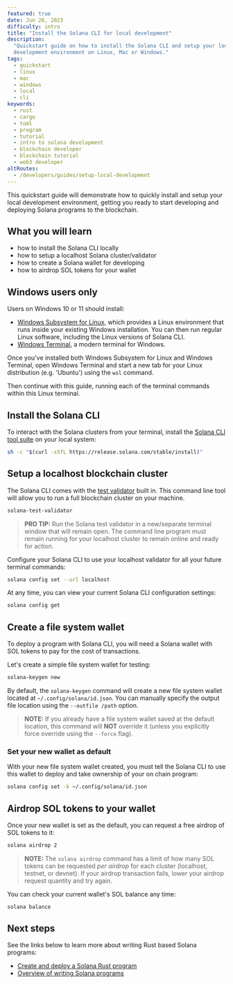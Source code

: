 ```yaml
---
featured: true
date: Jun 26, 2023
difficulty: intro
title: "Install the Solana CLI for local development"
description:
  "Quickstart guide on how to install the Solana CLI and setup your local Solana
  development environment on Linux, Mac or Windows."
tags:
  - quickstart
  - linux
  - mac
  - windows
  - local
  - cli
keywords:
  - rust
  - cargo
  - toml
  - program
  - tutorial
  - intro to solana development
  - blockchain developer
  - blockchain tutorial
  - web3 developer
altRoutes:
  - /developers/guides/setup-local-development
---
```


This quickstart guide will demonstrate how to quickly install and setup your
local development environment, getting you ready to start developing and
deploying Solana programs to the blockchain.

## What you will learn

- how to install the Solana CLI locally
- how to setup a localhost Solana cluster/validator
- how to create a Solana wallet for developing
- how to airdrop SOL tokens for your wallet

## Windows users only

Users on Windows 10 or 11 should install:

- [Windows Subsystem for Linux](https://learn.microsoft.com/en-us/windows/wsl/install),
  which provides a Linux environment that runs inside your existing Windows
  installation. You can then run regular Linux software, including the Linux
  versions of Solana CLI.
- [Windows Terminal](https://www.microsoft.com/store/productId/9N0DX20HK701), a
  modern terminal for Windows.

Once you've installed both Windows Subsystem for Linux and Windows Terminal,
open Windows Terminal and start a new tab for your Linux distribution (e.g.
'Ubuntu') using the `wsl` command.

Then continue with this guide, running each of the terminal commands within this
Linux terminal.

## Install the Solana CLI

To interact with the Solana clusters from your terminal, install the
[Solana CLI tool suite](https://docs.solana.com/cli/install-solana-cli-tools) on
your local system:

```bash
sh -c "$(curl -sSfL https://release.solana.com/stable/install)"
```

## Setup a localhost blockchain cluster

The Solana CLI comes with the
[test validator](https://docs.solana.com/developing/test-validator) built in.
This command line tool will allow you to run a full blockchain cluster on your
machine.

```bash
solana-test-validator
```

> **PRO TIP:** Run the Solana test validator in a new/separate terminal window
> that will remain open. The command line program must remain running for your
> localhost cluster to remain online and ready for action.

Configure your Solana CLI to use your localhost validator for all your future
terminal commands:

```bash
solana config set --url localhost
```

At any time, you can view your current Solana CLI configuration settings:

```bash
solana config get
```

## Create a file system wallet

To deploy a program with Solana CLI, you will need a Solana wallet with SOL
tokens to pay for the cost of transactions.

Let's create a simple file system wallet for testing:

```bash
solana-keygen new
```

By default, the `solana-keygen` command will create a new file system wallet
located at `~/.config/solana/id.json`. You can manually specify the output file
location using the `--outfile /path` option.

> **NOTE:** If you already have a file system wallet saved at the default
> location, this command will **NOT** override it (unless you explicitly force
> override using the `--force` flag).

### Set your new wallet as default

With your new file system wallet created, you must tell the Solana CLI to use
this wallet to deploy and take ownership of your on chain program:

```bash
solana config set -k ~/.config/solana/id.json
```

## Airdrop SOL tokens to your wallet

Once your new wallet is set as the default, you can request a free airdrop of
SOL tokens to it:

```bash
solana airdrop 2
```

> **NOTE:** The `solana airdrop` command has a limit of how many SOL tokens can
> be requested _per airdrop_ for each cluster (localhost, testnet, or devnet).
> If your airdrop transaction fails, lower your airdrop request quantity and try
> again.

You can check your current wallet's SOL balance any time:

```bash
solana balance
```

## Next steps

See the links below to learn more about writing Rust based Solana programs:

- [Create and deploy a Solana Rust program](./local-rust-hello-world.md)
- [Overview of writing Solana programs](https://docs.solana.com/developing/on-chain-programs/overview)
